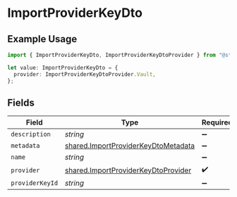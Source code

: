 # ImportProviderKeyDto

## Example Usage

```typescript
import { ImportProviderKeyDto, ImportProviderKeyDtoProvider } from "@starton/sdk/sdk/models/shared";

let value: ImportProviderKeyDto = {
  provider: ImportProviderKeyDtoProvider.Vault,
};
```

## Fields

| Field                                                                                             | Type                                                                                              | Required                                                                                          | Description                                                                                       |
| ------------------------------------------------------------------------------------------------- | ------------------------------------------------------------------------------------------------- | ------------------------------------------------------------------------------------------------- | ------------------------------------------------------------------------------------------------- |
| `description`                                                                                     | *string*                                                                                          | :heavy_minus_sign:                                                                                | N/A                                                                                               |
| `metadata`                                                                                        | [shared.ImportProviderKeyDtoMetadata](../../../sdk/models/shared/importproviderkeydtometadata.md) | :heavy_minus_sign:                                                                                | N/A                                                                                               |
| `name`                                                                                            | *string*                                                                                          | :heavy_minus_sign:                                                                                | N/A                                                                                               |
| `provider`                                                                                        | [shared.ImportProviderKeyDtoProvider](../../../sdk/models/shared/importproviderkeydtoprovider.md) | :heavy_check_mark:                                                                                | N/A                                                                                               |
| `providerKeyId`                                                                                   | *string*                                                                                          | :heavy_minus_sign:                                                                                | N/A                                                                                               |
